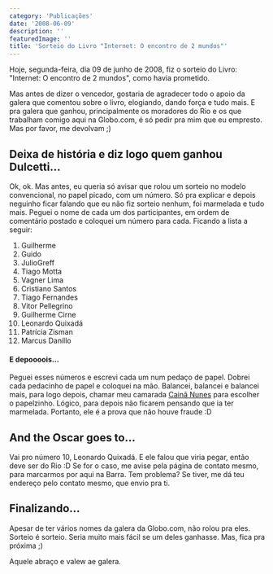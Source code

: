 ```yaml
---
category: 'Publicações'
date: '2008-06-09'
description: ''
featuredImage: ''
title: 'Sorteio do Livro "Internet: O encontro de 2 mundos"'
---
```


Hoje, segunda-feira, dia 09 de junho de 2008, fiz o sorteio do Livro: "Internet: O encontro de 2 mundos", como havia prometido.

Mas antes de dizer o vencedor, gostaria de agradecer todo o apoio da galera que comentou sobre o livro, elogiando, dando força e tudo mais. E pra galera que ganhou, principalmente os moradores do Rio e os que trabalham comigo aqui na Globo.com, é só pedir pra mim que eu empresto. Mas por favor, me devolvam ;)

## Deixa de história e diz logo quem ganhou Dulcetti...

Ok, ok. Mas antes, eu queria só avisar que rolou um sorteio no modelo convencional, no papel picado, com um número. Só pra explicar e depois neguinho ficar falando que eu não fiz sorteio nenhum, foi marmelada e tudo mais. Peguei o nome de cada um dos participantes, em ordem de comentário postado e coloquei um número para cada. Ficando a lista a seguir:

1. Guilherme
2. Guido
3. JulioGreff
4. Tiago Motta
5. Vagner Lima
6. Cristiano Santos
7. Tiago Fernandes
8. Vitor Pellegrino
9. Guilherme Cirne
10. Leonardo Quixadá
11. Patrícia Zisman
12. Marcus Danillo

#### E depoooois...

Peguei esses números e escrevi cada um num pedaço de papel. Dobrei cada pedacinho de papel e coloquei na mão. Balancei, balancei e balancei mais, para logo depois, chamar meu camarada [Cainã Nunes](http://cainanunes.com/) para escolher o papelzinho. Lógico, para depois não ficarem pensando que ia ter marmelada. Portanto, ele é a prova que não houve fraude :D

## And the Oscar goes to...

Vai pro número 10, Leonardo Quixadá. E ele falou que viria pegar, então deve ser do Rio :D Se for o caso, me avise pela página de contato mesmo, para marcarmos por aqui na Barra. Tem problema? Se tiver, me dá teu endereço pelo contato mesmo, que envio pra ti.

## Finalizando...

Apesar de ter vários nomes da galera da Globo.com, não rolou pra eles. Sorteio é sorteio. Seria muito mais fácil se um deles ganhasse. Mas, fica pra próxima ;)

Aquele abraço e valew ae galera.
